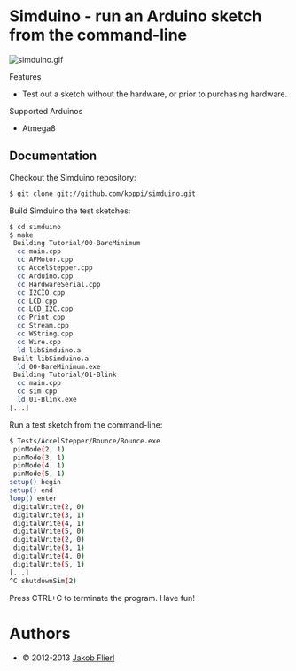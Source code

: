 # Simduino - run an Arduino sketch from the command-line

![simduino.gif](https://github.com/koppi/simduino/wiki/simduino.gif)

Features

* Test out a sketch without the hardware, or prior to purchasing hardware.

Supported Arduinos

* Atmega8

## Documentation

Checkout the Simduino repository:

```bash
$ git clone git://github.com/koppi/simduino.git
```

Build Simduino the test sketches:

```bash
$ cd simduino
$ make
 Building Tutorial/00-BareMinimum
  cc main.cpp
  cc AFMotor.cpp
  cc AccelStepper.cpp
  cc Arduino.cpp
  cc HardwareSerial.cpp
  cc I2CIO.cpp
  cc LCD.cpp
  cc LCD_I2C.cpp
  cc Print.cpp
  cc Stream.cpp
  cc WString.cpp
  cc Wire.cpp
  ld libSimduino.a
 Built libSimduino.a
  ld 00-BareMinimum.exe
 Building Tutorial/01-Blink
  cc main.cpp
  cc sim.cpp
  ld 01-Blink.exe
[...]
```

Run a test sketch from the command-line:

```bash
$ Tests/AccelStepper/Bounce/Bounce.exe
 pinMode(2, 1)
 pinMode(3, 1)
 pinMode(4, 1)
 pinMode(5, 1)
setup() begin
setup() end
loop() enter
 digitalWrite(2, 0)
 digitalWrite(3, 1)
 digitalWrite(4, 1)
 digitalWrite(5, 0)
 digitalWrite(2, 0)
 digitalWrite(3, 1)
 digitalWrite(4, 0)
 digitalWrite(5, 1)
[...]
^C shutdownSim(2)
```

Press CTRL+C to terminate the program. Have fun!

# Authors

* © 2012-2013 [Jakob Flierl](https://github.com/koppi)
